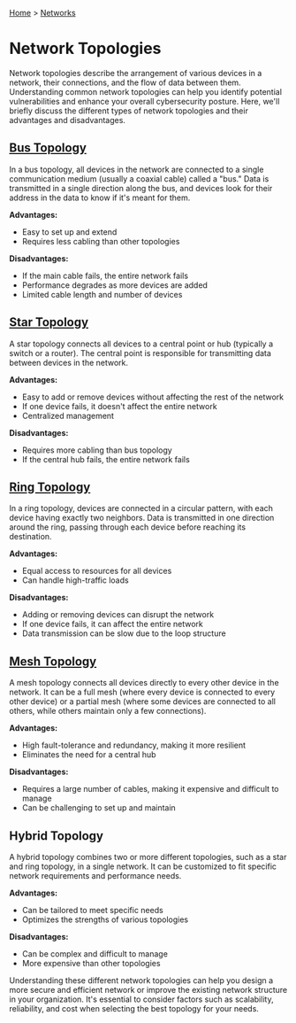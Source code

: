 [Home](../../README.md) > [Networks](./README.md)

# Network Topologies

Network topologies describe the arrangement of various devices in a network, their connections, and the flow of data between them. Understanding common network topologies can help you identify potential vulnerabilities and enhance your overall cybersecurity posture. Here, we'll briefly discuss the different types of network topologies and their advantages and disadvantages.

## [Bus Topology](./topology.bus.md)

In a bus topology, all devices in the network are connected to a single communication medium (usually a coaxial cable) called a "bus." Data is transmitted in a single direction along the bus, and devices look for their address in the data to know if it's meant for them.

**Advantages:**

- Easy to set up and extend
- Requires less cabling than other topologies

**Disadvantages:**

- If the main cable fails, the entire network fails
- Performance degrades as more devices are added
- Limited cable length and number of devices

## [Star Topology](./topology.star.md)

A star topology connects all devices to a central point or hub (typically a switch or a router). The central point is responsible for transmitting data between devices in the network.

**Advantages:**

- Easy to add or remove devices without affecting the rest of the network
- If one device fails, it doesn't affect the entire network
- Centralized management

**Disadvantages:**

- Requires more cabling than bus topology
- If the central hub fails, the entire network fails

## [Ring Topology](./topology.ring.md)

In a ring topology, devices are connected in a circular pattern, with each device having exactly two neighbors. Data is transmitted in one direction around the ring, passing through each device before reaching its destination.

**Advantages:**

- Equal access to resources for all devices
- Can handle high-traffic loads

**Disadvantages:**

- Adding or removing devices can disrupt the network
- If one device fails, it can affect the entire network
- Data transmission can be slow due to the loop structure

## [Mesh Topology](./topology.mesh.md)

A mesh topology connects all devices directly to every other device in the network. It can be a full mesh (where every device is connected to every other device) or a partial mesh (where some devices are connected to all others, while others maintain only a few connections).

**Advantages:**

- High fault-tolerance and redundancy, making it more resilient
- Eliminates the need for a central hub

**Disadvantages:**

- Requires a large number of cables, making it expensive and difficult to manage
- Can be challenging to set up and maintain

## Hybrid Topology

A hybrid topology combines two or more different topologies, such as a star and ring topology, in a single network. It can be customized to fit specific network requirements and performance needs.

**Advantages:**

- Can be tailored to meet specific needs
- Optimizes the strengths of various topologies

**Disadvantages:**

- Can be complex and difficult to manage
- More expensive than other topologies

Understanding these different network topologies can help you design a more secure and efficient network or improve the existing network structure in your organization. It's essential to consider factors such as scalability, reliability, and cost when selecting the best topology for your needs.
